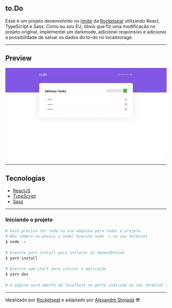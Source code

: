 ## to.Do

Esse é um projeto desenvolvido no [Ignite](https://rocketseat.com.br/ignite) da [Rocketseat](https://rocketseat.com.br/) utilizando React, TypeScript e Sass. Como eu sou EU, óbvio que fiz uma modificação no projeto original, implementei um darkmode, adicionei responsivo e adicionei a possibilidade de salvar os dados do to-do no localstorage.

---

## Preview

<p align="center"> <img src="/project/public/preview.png" alt="preview"> </p>

---

## Tecnologias

- [ReactJS](https://reactjs.org/)
- [TypeScript](https://www.typescriptlang.org/)
- [Sass](https://sass-lang.com/)

---

### **Iniciando o projeto**

```bash
# Você precisa ter node na sua máquina para rodar o projeto
# Não lembra se possui o node? Execute node -v no seu terminal
$ node -v

# Execute yarn install para instalar as dependências
$ yarn install

# Execute npm start para iniciar a aplicação 
$ yarn dev

# A página será aberta em localhost na porta indicada no seu terminal (:

```

---

Idealizado por [Rocketseat](https://rocketseat.com.br/) e adaptado por [Alexandre Shyjada](https://www.alexshyjada.com/) 😎
